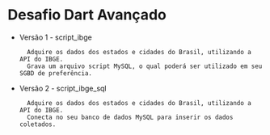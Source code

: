 # Desafio Dart Avançado

* Versão 1  -  script_ibge

        Adquire os dados dos estados e cidades do Brasil, utilizando a API do IBGE.
        Grava um arquivo script MySQL, o qual poderá ser utilizado em seu SGBD de preferência.

* Versão 2  -  script_ibge_sql
        
        Adquire os dados dos estados e cidades do Brasil, utilizando a API do IBGE.
        Conecta no seu banco de dados MySQL para inserir os dados coletados.
